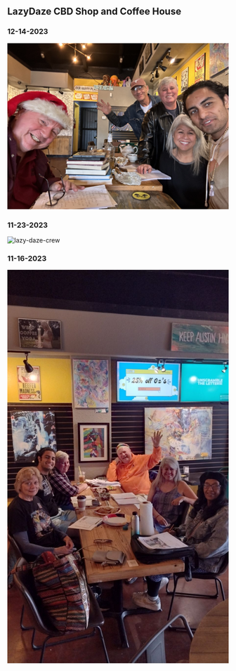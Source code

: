 ## LazyDaze CBD Shop and Coffee House


### 12-14-2023
![lazy-daze-crew](images/lazydaze/12-14-2023-lazy-daze-crew.jpg)

### 11-23-2023 
![lazy-daze-crew](images/lazydaze/11-23-2023-lazy-dayz-crew.jpg)

### 11-16-2023
![lazy-daze-crew](images/lazydaze/11-16-2023-lazy-daze-crew.jpeg)
